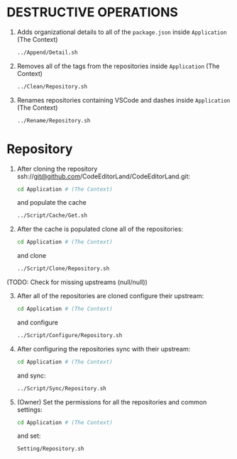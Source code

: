 # DESTRUCTIVE OPERATIONS

1. Adds organizational details to all of the `package.json` inside `Application`
   (The Context)

    ```bash
    ../Append/Detail.sh
    ```

2. Removes all of the tags from the repositories inside `Application` (The
   Context)

    ```bash
    ../Clean/Repository.sh
    ```

3. Renames repositories containing VSCode and dashes inside `Application` (The
   Context)

    ```bash
    ../Rename/Repository.sh
    ```

# Repository

1. After cloning the repository
   ssh://git@github.com/CodeEditorLand/CodeEditorLand.git:

    ```bash
    cd Application # (The Context)
    ```

    and populate the cache

    ```bash
    ../Script/Cache/Get.sh
    ```

2. After the cache is populated clone all of the repositories:

    ```bash
    cd Application # (The Context)
    ```

    and clone

    ```bash
    ../Script/Clone/Repository.sh
    ```

(TODO: Check for missing upstreams (null/null))

3. After all of the repositories are cloned configure their upstream:

    ```bash
    cd Application # (The Context)
    ```

    and configure

    ```bash
    ../Script/Configure/Repository.sh
    ```

4. After configuring the repositories sync with their upstream:

    ```bash
    cd Application # (The Context)
    ```

    and sync:

    ```bash
    ../Script/Sync/Repository.sh
    ```

5. (Owner) Set the permissions for all the repositories and common settings:

    ```bash
    cd Application # (The Context)
    ```

    and set:

    ```bash
    Setting/Repository.sh
    ```
